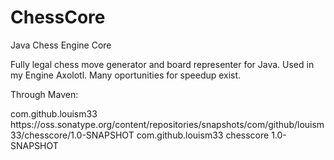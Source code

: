 # ChessCore
Java Chess Engine Core

Fully legal chess move generator and board representer for Java. Used in my Engine Axolotl. Many oportunities for speedup exist.

Through Maven:

<repository>
    <id>com.github.louism33</id>
    <url>https://oss.sonatype.org/content/repositories/snapshots/com/github/louism33/chesscore/1.0-SNAPSHOT</url>
</repository>

<dependency>
    <groupId>com.github.louism33</groupId>
    <artifactId>chesscore</artifactId>
    <version>1.0-SNAPSHOT</version>
</dependency>
